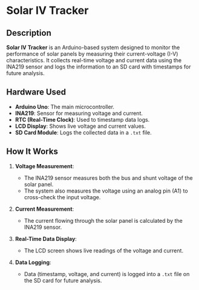 # Solar IV Tracker

## Description

**Solar IV Tracker** is an Arduino-based system designed to monitor the performance of solar panels by measuring their current-voltage (I-V) characteristics. It collects real-time voltage and current data using the INA219 sensor and logs the information to an SD card with timestamps for future analysis.

## Hardware Used
- **Arduino Uno**: The main microcontroller.
- **INA219**: Sensor for measuring voltage and current.
- **RTC (Real-Time Clock)**: Used to timestamp data logs.
- **LCD Display**: Shows live voltage and current values.
- **SD Card Module**: Logs the collected data in a `.txt` file.

## How It Works

1. **Voltage Measurement**: 
   - The INA219 sensor measures both the bus and shunt voltage of the solar panel.
   - The system also measures the voltage using an analog pin (A1) to cross-check the input voltage.
   
2. **Current Measurement**: 
   - The current flowing through the solar panel is calculated by the INA219 sensor.
   
3. **Real-Time Data Display**:
   - The LCD screen shows live readings of the voltage and current.
   
4. **Data Logging**:
   - Data (timestamp, voltage, and current) is logged into a `.txt` file on the SD card for future analysis.
